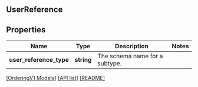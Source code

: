 ## UserReference

## Properties

Name | Type | Description | Notes
------------ | ------------- | ------------- | -------------
**user_reference_type** | **string** | The schema name for a subtype. |

[[OrderingV1 Models]](../) [[API list]](../../Api) [[README]](../../../README.md)

